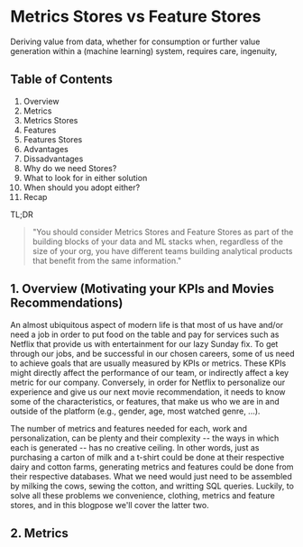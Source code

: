 # Metrics Stores vs Feature Stores

Deriving value from data, whether for consumption or further value generation within a (machine learning) system, requires care, ingenuity, 

## Table of Contents

1. Overview
2. Metrics
3. Metrics Stores
4. Features
5. Features Stores
6. Advantages
7. Dissadvantages
8. Why do we need Stores?
9. What to look for in either solution
10. When should you adopt either?
11. Recap

TL;DR

> "You should consider Metrics Stores and Feature Stores as part of the building blocks of your data and ML stacks when, regardless of the size of your org, you have different teams building analytical products that benefit from the same information."

## 1. Overview (Motivating your KPIs and Movies Recommendations)

An almost ubiquitous aspect of modern life is that most of us have and/or need a job in order to put food on the table and pay for services such as Netflix that provide us with entertainment for our lazy Sunday fix. To get through our jobs, and be successful in our chosen careers, some of us need to achieve goals that are usually measured by KPIs or metrics. These KPIs might directly affect the performance of our team, or indirectly affect a key metric for our company. Conversely, in order for Netflix to personalize our experience and give us our next movie recommendation, it needs to know some of the characteristics, or features, that make us who we are in and outside of the platform (e.g., gender, age, most watched genre, ...).

The number of metrics and features needed for each, work and personalization, can be plenty and their complexity -- the ways in which each is generated -- has no creative ceiling. In other words, just as purchasing a carton of milk and a t-shirt could be done at their respective dairy and cotton farms, generating metrics and features could be done from their respective databases. What we need would just need to be assembled by milking the cows, sewing the cotton, and writting SQL queries. Luckily, to solve all these problems we convenience, clothing, metrics and feature stores, and in this blogpose we'll cover the latter two.


## 2. Metrics

